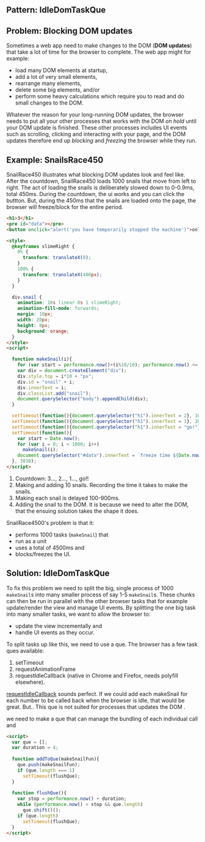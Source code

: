 ## Pattern: IdleDomTaskQue

## Problem: Blocking DOM updates

Sometimes a web app need to make changes to the DOM (**DOM updates**) 
that take a lot of time for the browser to complete.
The web app might for example:
* load many DOM elements at startup,
* add a lot of very small elements,
* rearrange many elements,
* delete some big elements, and/or
* perform some heavy calculations which require you to read and do small changes to the DOM.

Whatever the reason for your long-running DOM updates,
the browser needs to put all your other processes that works with the DOM *on hold*
until your DOM update is finished.
These other processes includes UI events such as scrolling, clicking and interacting with your page,
and the DOM updates therefore end up *blocking* and *freezing* the browser while they run.

## Example: SnailsRace450

SnailRace450 illustrates what blocking DOM updates look and feel like.
After the countdown, SnailRace450 loads 1000 snails that move from left to right.
The act of loading the snails is deliberately slowed down to 0-0.9ms, total 450ms.
During the countdown, the ui works and you can click the buttton.
But, during the 450ms that the snails are loaded onto the page, 
the browser will freeze/block for the entire period.

```html
<h1>3</h1>
<pre id="data"></pre>
<button onclick="alert('you have temporarily stopped the machine')">only works during countdown</button>

<style>
  @keyframes slimeRight {
    0% {
      transform: translateX(0);
    }
    100% {
      transform: translateX(400px);
    }
  }

  div.snail {
    animation: 10s linear 0s 1 slimeRight;
    animation-fill-mode: forwards;
    margin: 10px;
    width: 20px;
    height: 8px;
    background: orange;
  }
</style>
<script>

  function makeSnail(i){
    for (var start = performance.now()+(i%10/10); performance.now() <= start;);    //[3]      
    var div = document.createElement("div");
    div.style.top = i*10 + "px";
    div.id = "snail" + i;
    div.innerText = i;
    div.classList.add("snail");
    document.querySelector("body").appendChild(div);                            //[4]
  }

  setTimeout(function(){document.querySelector("h1").innerText = 2}, 1000);     //[1]
  setTimeout(function(){document.querySelector("h1").innerText = 1}, 2000);
  setTimeout(function(){document.querySelector("h1").innerText = "go!"}, 3000);
  setTimeout(function(){
    var start = Date.now();                                                     //[2]
    for (var i = 0; i < 1000; i++)
      makeSnail(i);
    document.querySelector("#data").innerText = `freeze time ${Date.now()-start}`;
  }, 3030);
</script>
```                                                    
1. Countdown: 3..., 2..., 1..., go!!
2. Making and adding 10 snails. Recording the time it takes to make the snails.
3. Making each snail is delayed 100-900ms.
4. Adding the snail to the DOM. 
It is because we need to alter the DOM, 
that the ensuing solution takes the shape it does.

SnailRace4500's problem is that it:
* performs 1000 tasks (`makeSnail`) that  
* run as a unit 
* uses a total of 4500ms and
* blocks/freezes the UI.

## Solution: IdleDomTaskQue

To fix this problem we need to split the big, single process of 1000 `makeSnail`s into 
many smaller process of say 1-5 `makeSnail`s.
These chunks can then be run in parallel with the other browser tasks that for example
update/render the view and manage UI events.
By splitting the one big task into many smaller tasks,
we want to allow the browser to:
 * update the view incrementally and 
 * handle UI events as they occur.

To split tasks up like this, we need to use a que.
The browser has a few task ques available:
1. setTimeout
2. requestAnimationFrame
3. requestIdleCallback (native in Chrome and Firefox, needs polyfill elsewhere).

[requestIdleCallback]() sounds perfect. If we could add each makeSnail for each number to be called 
back when the browser is idle, that would be great. But.. 
This que is not suited for processes that updates the DOM .

we need to make a que that can manage the bundling of each individual call and 

```html
<script>
  var que = [];
  var duration = 4;
  
  function addToQue(makeSnailFun){
    que.push(makeSnailFun);
    if (que.length === 1)
      setTimeout(flushQue);
  }
  
  function flushQue(){
    var stop = performance.now() + duration;
    while (performance.now() < stop && que.length)
      que.shift()();
    if (que.length)
      setTimeout(flushQue);
  }
</script>

```
